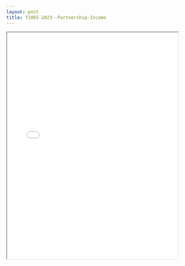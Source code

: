 ```yaml
---
layout: post
title: f1065-2023--Partnership-Income
---
```


<div class="pdf-container">
<iframe src="/ea//_pdf-2-md/f1065-2023--Partnership-Income.pdf" height="600" width="90%" allowFullScreen="true"></iframe>
</div>


